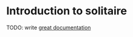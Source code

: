 # Introduction to solitaire

TODO: write [great documentation](http://jacobian.org/writing/what-to-write/)

